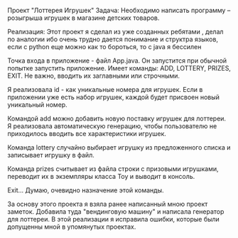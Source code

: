 Проект "Лоттерея Игрушек"
Задача:
Необходимо написать программу – розыгрыша игрушек в магазине детских товаров.

Реализация:
Этот проект я сделал из уже созданных ребятами , делал по аналогии ибо очень трудно дается понимание и структра языков, если с python еще можно как то бороться, то с java я бессилен

Точка входа в приложение - файл App.java. Он запустится при обычной попытке запустить приложение. Имеет команды: ADD, LOTTERY, PRIZES, EXIT. Не важно, вводить их заглавными или строчными.

Я реализовала id - как уникальные номера для игрушек. Если в приложении уже есть набор игрушек, каждой будет присвоен новый уникальный номер.

Командой add можно добавить новую поставку игрушек для лоттереи. Я реализовала автоматическую генерацию, чтобы пользователю не приходилось вводить все характеристики игрушек.

Команда lottery случайно выбирает игрушку из предложенного списка и записывает игрушку в файл.

Команда prizes считывает из файла строки с призовыми игрушками, переводит их в экземпляры класса Toy и выводит в консоль.

Exit... Думаю, очевидно назначение этой команды.

За основу этого проекта я взяла ранее написанный мною проект заметок. Добавила туда "вендинговую машину" и написала генератор для лоттереи. В этой реализации я исправила ошибки, которые были допущенны мной в упомянутых проектах.